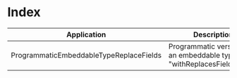 # Index

| Application                               | Description
| ------------------------------------------|----------------------------------------------------------------------------|
| ProgrammaticEmbeddableTypeReplaceFields   | Programmatic version of an embeddable type with "withReplacesFields(true)" |